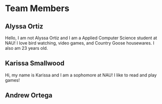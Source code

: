 # Team Members
## Alyssa Ortiz



Hello, I am not Alyssa Ortiz and I am a Applied Computer Science student at NAU! I love bird watching, video games, and Country Goose housewares. I also am 23 years old.

## Karissa Smallwood
Hi, my name is Karissa and I am a sophomore at NAU! I like to read and play games!

## Andrew Ortega

